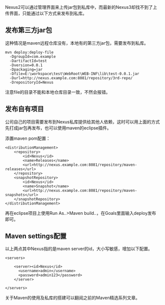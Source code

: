 Nexus2可以通过管理界面来上传jar包到私库中，而最新的Nexus3却找不到了上传界面，只能通过以下方式来发布到私库。

## 发布第三方jar包

这种情况是maven远程仓库没有，本地有的第三方jar包，需要发布到私库。

```
mvn deploy:deploy-file 
  -DgroupId=com.example
  -DartifactId=test
  -Dversion=0.0.1
  -Dpackaging=jar
  -Dfile=E:\workspace\test\WebRoot\WEB-INF\lib\test-0.0.1.jar
  -Durl=http://nexus.example.com:8081/repository/3rd-repo/
  -DrepositoryId=Nexus
```

注意file的目录不能和本地仓库目录一致，不然会报错。

## 发布自有项目

公司自己的项目需要发布到Nexus私库提供给其他人依赖，这时可以用上面的方式先打成jar包再发布，也可以使用maven的eclipse插件。

添置maven pom配置：


```
<distributionManagement>
	<repository>
		<id>Nexus</id>
		<name>Releases</name>
		<url>http://nexus.example.com:8081/repository/maven-releases</url>
	</repository>
	<snapshotRepository>
		<id>Nexus</id>
		<name>Snapshot</name>
		<url>http://nexus.example.com:8081/repository/maven-snapshots</url>
	</snapshotRepository>
</distributionManagement>
```


再在eclipse项目上使用Run As..>Maven build..，在Goals里面输入deploy发布即可。

## Maven settings配置

以上两点其中Nexus指的是maven server的id，大小写敏感，增加以下配置。

```
<servers>

    <server><id>Nexus</id>
      <username>admin</username>
      <password>admin123</password>
    </server>
    
</servers>
```

关于Maven的使用及私库的搭建可以翻阅之前的Maven精选系列文章。